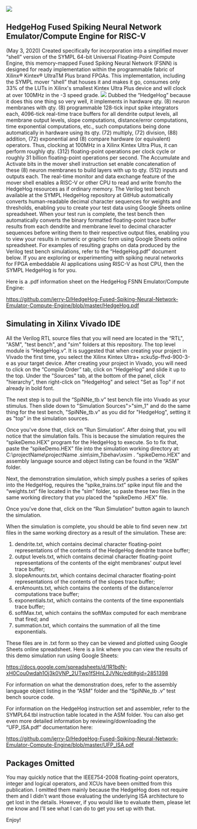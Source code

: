 ![](https://github.com/jerry-D/HedgeHog-Fused-Spiking-Neural-Network-Emulator-Compute-Engine/blob/master/HedgeHog_Logo.png )
## HedgeHog Fused Spiking Neural Network Emulator/Compute Engine for RISC-V
(May 3, 2020)   Created specifically for incorporation into a simplified mover “shell” version of the SYMPL 64-bit Universal Floating-Point Compute Engine, this memory-mapped Fused Spiking Neural Network (FSNN) is designed for ready implementation within the programmable fabric of
Xilinx® Kintex® UltraTM Plus brand FPGAs. This implementation, including the SYMPL mover “shell” that houses it and makes it go, consumes only 33% of the LUTs in Xilinx's smallest Kintex Ultra Plus device and will clock at over 100MHz in the -3 speed grade.
![](https://github.com/jerry-D/HedgeHog-Fused-Spiking-Neural-Network-Emulator-Compute-Engine/blob/master/RISC_V_HedgeHog_Blk.png )
Dubbed the “HedgeHog” because it does this one thing so very well, it implements in hardware qty. (8) neuron membranes with qty. (8) programmable 128-tick input spike integrators each, 4096-tick real-time trace buffers for all dendrite output levels, all membrane output
levels, slope computations, distance/error computations, time exponential computations, etc., such computations being done automatically in hardware using its qty. (72) multiply, (72) division, (88) addition, (72) exponential and (8) compare hardware (or equivalent) operators.
Thus, clocking at 100MHz in a Xilinx Kintex Ultra Plus, it can perform roughly qty. (312) floating-point operations per clock cycle or roughly 31 billion floating-point operations per second. The Accumulate and Activate bits in the mover shell instruction set enable concatenation
of these (8) neuron membranes to build layers with up to qty. (512) inputs and outputs each. The real-time monitor and data exchange feature of the mover shell enables a RISC-V or other CPU to read and write from/to the HedgeHog resources as if ordinary memory.
The Verilog test bench available at the SYMPL HedgeHog repository at GitHub automatically converts human-readable decimal character sequences for weights and thresholds, enabling you to create your test data using Google Sheets online spreadsheet. When your test
run is complete, the test bench then automatically converts the binary formatted floating-point trace buffer results from each dendrite and membrane level to decimal character sequences before writing them to their respective output files, enabling you to view your results in
numeric or graphic form using Google Sheets online spreadsheet. For examples of resulting graphs on data produced by the Verilog test bench simulations, refer to the “HedgeHog.pdf” document below.
If you are exploring or experimenting with spiking neural networks for FPGA embeddable AI applications using RISC-V as host CPU, then the SYMPL HedgeHog is for you. 

Here is a .pdf information sheet on the HedgeHog FSNN Emulator/Compute Engine:

https://github.com/jerry-D/HedgeHog-Fused-Spiking-Neural-Network-Emulator-Compute-Engine/blob/master/HedgeHog.pdf 

## Simulating in Xilinx Vivado IDE
All the Verilog RTL source files that you will need are located in the “RTL", "ASM", "test bench", and "sim" folders at this repository.  The top level module is “HedgeHog.v”.  It is suggested that when creating your project in Vivado the first time, you select the Xilinx Kintex Ultra+ xcku5p-ffvd-900-3-e as your target device.  After creating your project in Vivado, you will need to click on the “Compile Order” tab, click on “HedgeHog” and slide it up to the top.  Under the "Sources" tab, at the bottom of the panel, click "hierarchy", then right-click on "HedgeHog" and select "Set as Top" if not already in bold font.  

The next step is to pull the “SpiNNe_tb.v” test bench file into Vivado as your stimulus.  Then slide down to "Simulation Sources">"sim_1" and do the same thing for the test bench, "SpiNNe_tb.v" as you did for "HedgeHog", setting it as "top" in the simulation sources. 

Once you've done that, click on “Run Simulation”.  After doing that, you will notice that the simulation fails.  This is because the simulation requires the “spikeDemo.HEX” program for the HedgeHog to execute. So to fix that, paste the “spikeDemo.HEX” file into the simulation working directory at:  C:\projectName\projectName .sim\sim_1\behav\xsim  .  “spikeDemo.HEX” and assembly language source and object listing can be found in the “ASM” folder.  

Next, the demonstration simulation, which simply pushes a series of spikes into the HedgeHog, requires the “spike_trains.txt” spike input file and the “weights.txt” file located in the “sim” folder,  so paste  these two files in the same working directory that you placed the “spikeDemo .HEX” file.

Once you've done that, click on the “Run Simulation” button again to launch the simulation.

When the simulation is complete, you should be able to find seven new .txt files in the same working directory as a result of the simulation.  These are:
1) dendrite.txt, which contains decimal character floating-point representations of the contents of the HedgeHog dendrite trance buffer;
2) output levels.txt, which contains decimal character floating-point representations of the contents of the eight membranes' output level trace buffer;
3) slopeAmounts.txt, which contains decimal character floating-point representations of the contents of the slopes trace buffer;
4) errAmounts.txt, which contains the contents of the distance/error computations trace buffer;
5) exponentials.txt, which contains the contents of the time exponentials trace buffer;
6) softMax.txt, which contains the softMax computed for each membrane that fired; and
7) summation.txt, which contains the summation of all the time exponentials.

These files are in .txt form so they can be viewed and plotted using Google Sheets online spreadsheet.  Here is a link where you can view the results of this demo simulation run using Google Sheets:

https://docs.google.com/spreadsheets/d/1R1bdN-xH0Cou0wdah1Oj3k0VNP_2UTwp1fSHnL2JVNc/edit#gid=2851398 

For information on what the demonstration does, refer to the assembly language object listing in the “ASM” folder and the “SpiNNe_tb .v” test bench source code.

For information on the HedgeHog instruction set and assembler, refer to the SYMPL64.tbl instruction table located in the ASM folder.  You can also get even more detailed information by reviewing/downloading the “UFP_ISA.pdf” documentation here:

https://github.com/jerry-D/HedgeHog-Fused-Spiking-Neural-Network-Emulator-Compute-Engine/blob/master/UFP_ISA.pdf

## Packages Omitted
You may quickly notice that the IEEE754-2008 floating-point operators, integer and logical operators, and XCUs have been omitted from this publication.  I omitted them mainly because the HedgeHog does not require them and I didn't want those evaluating the underlying ISA architecture to get lost in the details.  However, if you would like to evaluate them, please let me know and I'll see what I can do to get you set up with that.

Enjoy!
